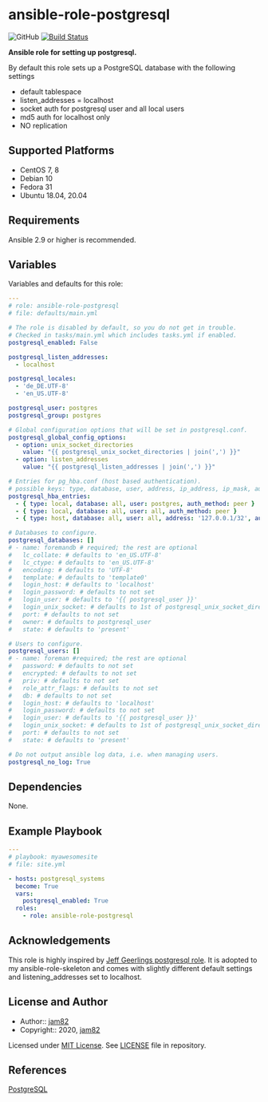 # ansible-role-postgresql

![GitHub](https://img.shields.io/github/license/jam82/ansible-role-postgresql) [![Build Status](https://travis-ci.org/jam82/ansible-role-postgresql.svg?branch=master)](https://travis-ci.org/jam82/ansible-role-postgresql)

**Ansible role for setting up postgresql.**

By default this role sets up a PostgreSQL database with the following settings

- default tablespace
- listen_addresses = localhost
- socket auth for postgresql user and all local users
- md5 auth for localhost only
- NO replication

## Supported Platforms

- CentOS 7, 8
- Debian 10
- Fedora 31
- Ubuntu 18.04, 20.04

## Requirements

Ansible 2.9 or higher is recommended.

## Variables

Variables and defaults for this role:

```yaml
---
# role: ansible-role-postgresql
# file: defaults/main.yml

# The role is disabled by default, so you do not get in trouble.
# Checked in tasks/main.yml which includes tasks.yml if enabled.
postgresql_enabled: False

postgresql_listen_addresses:
  - localhost

postgresql_locales:
  - 'de_DE.UTF-8'
  - 'en_US.UTF-8'

postgresql_user: postgres
postgresql_group: postgres

# Global configuration options that will be set in postgresql.conf.
postgresql_global_config_options:
  - option: unix_socket_directories
    value: "{{ postgresql_unix_socket_directories | join(',') }}"
  - option: listen_addresses
    value: "{{ postgresql_listen_addresses | join(',') }}"

# Entries for pg_hba.conf (host based authentication).
# possible keys: type, database, user, address, ip_address, ip_mask, auth_method, auth_options
postgresql_hba_entries:
  - { type: local, database: all, user: postgres, auth_method: peer }
  - { type: local, database: all, user: all, auth_method: peer }
  - { type: host, database: all, user: all, address: '127.0.0.1/32', auth_method: md5 }

# Databases to configure.
postgresql_databases: []
# - name: foremandb # required; the rest are optional
#   lc_collate: # defaults to 'en_US.UTF-8'
#   lc_ctype: # defaults to 'en_US.UTF-8'
#   encoding: # defaults to 'UTF-8'
#   template: # defaults to 'template0'
#   login_host: # defaults to 'localhost'
#   login_password: # defaults to not set
#   login_user: # defaults to '{{ postgresql_user }}'
#   login_unix_socket: # defaults to 1st of postgresql_unix_socket_directories
#   port: # defaults to not set
#   owner: # defaults to postgresql_user
#   state: # defaults to 'present'

# Users to configure.
postgresql_users: []
# - name: foreman #required; the rest are optional
#   password: # defaults to not set
#   encrypted: # defaults to not set
#   priv: # defaults to not set
#   role_attr_flags: # defaults to not set
#   db: # defaults to not set
#   login_host: # defaults to 'localhost'
#   login_password: # defaults to not set
#   login_user: # defaults to '{{ postgresql_user }}'
#   login_unix_socket: # defaults to 1st of postgresql_unix_socket_directories
#   port: # defaults to not set
#   state: # defaults to 'present'

# Do not output ansible log data, i.e. when managing users.
postgresql_no_log: True
```

## Dependencies

None.

## Example Playbook

```yaml
---
# playbook: myawesomesite
# file: site.yml

- hosts: postgresql_systems
  become: True
  vars:
    postgresql_enabled: True
  roles:
    - role: ansible-role-postgresql
```

## Acknowledgements

This role is highly inspired by [Jeff Geerlings postgresql role](https://github.com/geerlingguy/ansible-role-postgresql). It is adopted to my ansible-role-skeleton and comes with slightly different default settings and listening_addresses set to localhost.

## License and Author

- Author:: [jam82](https://github.com/jam82/)
- Copyright:: 2020, [jam82](https://github.com/jam82/)

Licensed under [MIT License](https://opensource.org/licenses/MIT).
See [LICENSE](https://github.com/jam82/ansible-role-updates/blob/master/LICENSE) file in repository.

## References

[PostgreSQL](https://www.postgresql.org/docs/manuals/)
